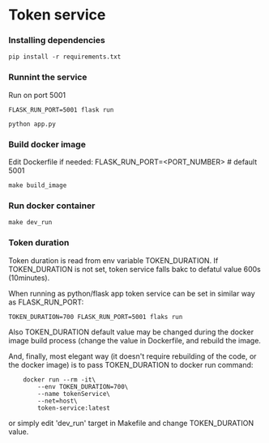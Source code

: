 # Token service

### Installing dependencies

```
pip install -r requirements.txt
```

### Runnint the service

Run on port 5001
```
FLASK_RUN_PORT=5001 flask run
```

```
python app.py
```

### Build docker image

Edit Dockerfile if needed:
FLASK_RUN_PORT=<PORT_NUMBER>  # default 5001

```
make build_image
```

### Run docker container

```
make dev_run
```

### Token duration

Token duration is read from env variable TOKEN_DURATION.
If TOKEN_DURATION is not set, token service falls bakc to defatul value 600s (10minutes).

When running as python/flask app token service can be set in similar way as FLASK_RUN_PORT:
```
TOKEN_DURATION=700 FLASK_RUN_PORT=5001 flaks run
```

Also TOKEN_DURATION default value may be changed during the docker image build process (change the value in Dockerfile, and rebuild the image.

And, finally, most elegant way (it doesn't require rebuilding of the code, or the docker image) is to pass TOKEN_DURATION to docker run command: 

```
	docker run --rm -it\
		--env TOKEN_DURATION=700\
		--name tokenService\
		--net=host\
		token-service:latest
```

or simply edit 'dev_run' target in Makefile and change TOKEN_DURATION value.
